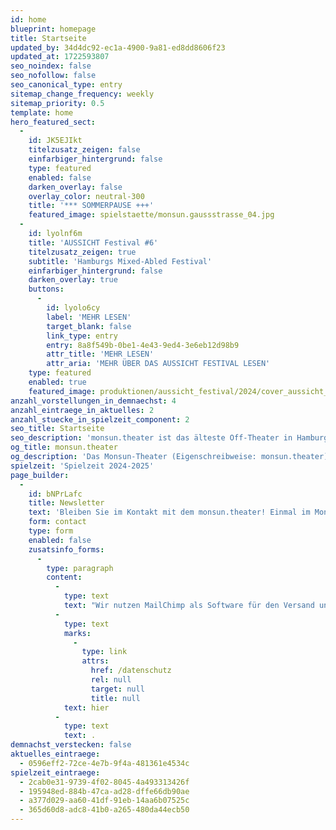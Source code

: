 ```yaml
---
id: home
blueprint: homepage
title: Startseite
updated_by: 34d4dc92-ec1a-4900-9a81-ed8dd8606f23
updated_at: 1722593807
seo_noindex: false
seo_nofollow: false
seo_canonical_type: entry
sitemap_change_frequency: weekly
sitemap_priority: 0.5
template: home
hero_featured_sect:
  -
    id: JK5EJIkt
    titelzusatz_zeigen: false
    einfarbiger_hintergrund: false
    type: featured
    enabled: false
    darken_overlay: false
    overlay_color: neutral-300
    title: '*** SOMMERPAUSE +++'
    featured_image: spielstaette/monsun.gaussstrasse_04.jpg
  -
    id: lyolnf6m
    title: 'AUSSICHT Festival #6'
    titelzusatz_zeigen: true
    subtitle: 'Hamburgs Mixed-Abled Festival'
    einfarbiger_hintergrund: false
    darken_overlay: true
    buttons:
      -
        id: lyolo6cy
        label: 'MEHR LESEN'
        target_blank: false
        link_type: entry
        entry: 8a8f549b-0be1-4e43-9ed4-3e6eb12d98b9
        attr_title: 'MEHR LESEN'
        attr_aria: 'MEHR ÜBER DAS AUSSICHT FESTIVAL LESEN'
    type: featured
    enabled: true
    featured_image: produktionen/aussicht_festival/2024/cover_aussicht_2024.jpg
anzahl_vorstellungen_in_demnaechst: 4
anzahl_eintraege_in_aktuelles: 2
anzahl_stuecke_in_spielzeit_component: 2
seo_title: Startseite
seo_description: 'monsun.theater ist das älteste Off-Theater in Hamburg und besteht seit 1980. Es befindet sich im Stadtteil Ottensen.'
og_title: monsun.theater
og_description: 'Das Monsun-Theater (Eigenschreibweise: monsun.theater) ist das älteste Off-Theater in Hamburg und besteht seit 1980. Es befindet sich im Stadtteil Ottensen.'
spielzeit: 'Spielzeit 2024-2025'
page_builder:
  -
    id: bNPrLafc
    title: Newsletter
    text: 'Bleiben Sie im Kontakt mit dem monsun.theater! Einmal im Monat aktuelle Informationen zu unseren Veranstaltungen: Premieren, Festivals, Extra-Events und ein Blick hinter die Kulissen.'
    form: contact
    type: form
    enabled: false
    zusatsinfo_forms:
      -
        type: paragraph
        content:
          -
            type: text
            text: "Wir nutzen MailChimp als Software für den Versand unseres Newsletter. Nach Bestätigen des Buttons \"SENDEN\" erhalten Sie innerhalb weniger Minuten eine E-Mail mit einem Bestätigungslink, um Ihre Anmeldung abzuschließen. Sie willigen hiermit in die Verarbeitung Ihrer Daten zu diesem Zweck ein. Ihre Daten werden nur zu diesem Zweck verwendet und nicht an Dritte weitergegeben. Sie können den Newsletter jederzeit wieder durch einen Klick auf das entsprechende Feld am Ende des Newsletters abbestellen. Ihre E-Maildaten werden dann automatisch aus dem Verteiler ausgetragen. Hinweise zum Datenschutz finden Sie\_"
          -
            type: text
            marks:
              -
                type: link
                attrs:
                  href: /datenschutz
                  rel: null
                  target: null
                  title: null
            text: hier
          -
            type: text
            text: .
demnachst_verstecken: false
aktuelles_eintraege:
  - 0596eff2-72ce-4e7b-9f4a-481361e4534c
spielzeit_eintraege:
  - 2cab0e31-9739-4f02-8045-4a493313426f
  - 195948ed-884b-47ca-ad28-dffe66db90ae
  - a377d029-aa60-41df-91eb-14aa6b07525c
  - 365d60d8-adc8-41b0-a265-480da44ecb50
---
```

